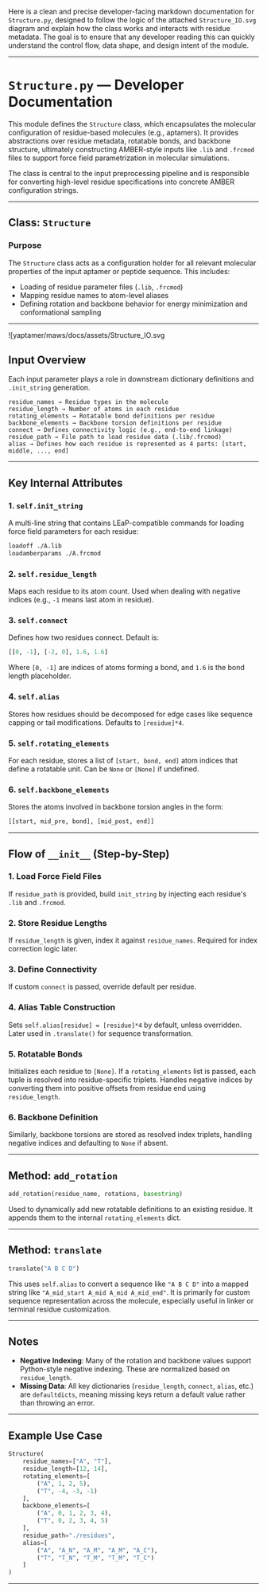 Here is a clean and precise developer-facing markdown documentation for `Structure.py`, designed to follow the logic of the attached `Structure_IO.svg` diagram and explain how the class works and interacts with residue metadata. The goal is to ensure that any developer reading this can quickly understand the control flow, data shape, and design intent of the module.

---

# `Structure.py` — Developer Documentation

This module defines the `Structure` class, which encapsulates the molecular configuration of residue-based molecules (e.g., aptamers). It provides abstractions over residue metadata, rotatable bonds, and backbone structure, ultimately constructing AMBER-style inputs like `.lib` and `.frcmod` files to support force field parametrization in molecular simulations.

The class is central to the input preprocessing pipeline and is responsible for converting high-level residue specifications into concrete AMBER configuration strings.

---

## Class: `Structure`

### Purpose

The `Structure` class acts as a configuration holder for all relevant molecular properties of the input aptamer or peptide sequence. This includes:

- Loading of residue parameter files (`.lib`, `.frcmod`)
- Mapping residue names to atom-level aliases
- Defining rotation and backbone behavior for energy minimization and conformational sampling

---

![yaptamer/maws/docs/assets/Structure_IO.svg

## Input Overview

Each input parameter plays a role in downstream dictionary definitions and `.init_string` generation.

```text
residue_names → Residue types in the molecule
residue_length → Number of atoms in each residue
rotating_elements → Rotatable bond definitions per residue
backbone_elements → Backbone torsion definitions per residue
connect → Defines connectivity logic (e.g., end-to-end linkage)
residue_path → File path to load residue data (.lib/.frcmod)
alias → Defines how each residue is represented as 4 parts: [start, middle, ..., end]
```

---

## Key Internal Attributes

### 1. `self.init_string`

A multi-line string that contains LEaP-compatible commands for loading force field parameters for each residue:

```bash
loadoff ./A.lib
loadamberparams ./A.frcmod
```

### 2. `self.residue_length`

Maps each residue to its atom count. Used when dealing with negative indices (e.g., `-1` means last atom in residue).

### 3. `self.connect`

Defines how two residues connect. Default is:

```python
[[0, -1], [-2, 0], 1.6, 1.6]
```

Where `[0, -1]` are indices of atoms forming a bond, and `1.6` is the bond length placeholder.

### 4. `self.alias`

Stores how residues should be decomposed for edge cases like sequence capping or tail modifications. Defaults to `[residue]*4`.

### 5. `self.rotating_elements`

For each residue, stores a list of `[start, bond, end]` atom indices that define a rotatable unit. Can be `None` or `[None]` if undefined.

### 6. `self.backbone_elements`

Stores the atoms involved in backbone torsion angles in the form:

```python
[[start, mid_pre, bond], [mid_post, end]]
```

---

## Flow of `__init__` (Step-by-Step)

### 1. Load Force Field Files

If `residue_path` is provided, build `init_string` by injecting each residue's `.lib` and `.frcmod`.

### 2. Store Residue Lengths

If `residue_length` is given, index it against `residue_names`. Required for index correction logic later.

### 3. Define Connectivity

If custom `connect` is passed, override default per residue.

### 4. Alias Table Construction

Sets `self.alias[residue] = [residue]*4` by default, unless overridden. Later used in `.translate()` for sequence transformation.

### 5. Rotatable Bonds

Initializes each residue to `[None]`. If a `rotating_elements` list is passed, each tuple is resolved into residue-specific triplets. Handles negative indices by converting them into positive offsets from residue end using `residue_length`.

### 6. Backbone Definition

Similarly, backbone torsions are stored as resolved index triplets, handling negative indices and defaulting to `None` if absent.

---

## Method: `add_rotation`

```python
add_rotation(residue_name, rotations, basestring)
```

Used to dynamically add new rotatable definitions to an existing residue. It appends them to the internal `rotating_elements` dict.

---

## Method: `translate`

```python
translate("A B C D")
```

This uses `self.alias` to convert a sequence like `"A B C D"` into a mapped string like `"A_mid_start A_mid A_mid A_mid_end"`. It is primarily for custom sequence representation across the molecule, especially useful in linker or terminal residue customization.

---

## Notes

- **Negative Indexing**: Many of the rotation and backbone values support Python-style negative indexing. These are normalized based on `residue_length`.
- **Missing Data**: All key dictionaries (`residue_length`, `connect`, `alias`, etc.) are `defaultdicts`, meaning missing keys return a default value rather than throwing an error.

---

## Example Use Case

```python
Structure(
    residue_names=["A", "T"],
    residue_length=[12, 14],
    rotating_elements=[
        ("A", 1, 2, 5),
        ("T", -4, -3, -1)
    ],
    backbone_elements=[
        ("A", 0, 1, 2, 3, 4),
        ("T", 0, 2, 3, 4, 5)
    ],
    residue_path="./residues",
    alias=[
        ("A", "A_N", "A_M", "A_M", "A_C"),
        ("T", "T_N", "T_M", "T_M", "T_C")
    ]
)
```

---
